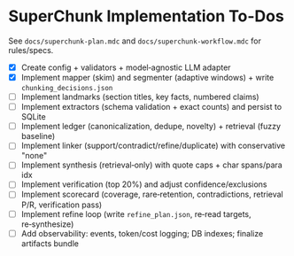 # SuperChunk Implementation To-Dos

See `docs/superchunk-plan.mdc` and `docs/superchunk-workflow.mdc` for rules/specs.

- [x] Create config + validators + model‑agnostic LLM adapter
- [x] Implement mapper (skim) and segmenter (adaptive windows) + write `chunking_decisions.json`
- [ ] Implement landmarks (section titles, key facts, numbered claims)
- [ ] Implement extractors (schema validation + exact counts) and persist to SQLite
- [ ] Implement ledger (canonicalization, dedupe, novelty) + retrieval (fuzzy baseline)
- [ ] Implement linker (support/contradict/refine/duplicate) with conservative "none"
- [ ] Implement synthesis (retrieval‑only) with quote caps + char spans/para idx
- [ ] Implement verification (top 20%) and adjust confidence/exclusions
- [ ] Implement scorecard (coverage, rare‑retention, contradictions, retrieval P/R, verification pass)
- [ ] Implement refine loop (write `refine_plan.json`, re‑read targets, re‑synthesize)
- [ ] Add observability: events, token/cost logging; DB indexes; finalize artifacts bundle
